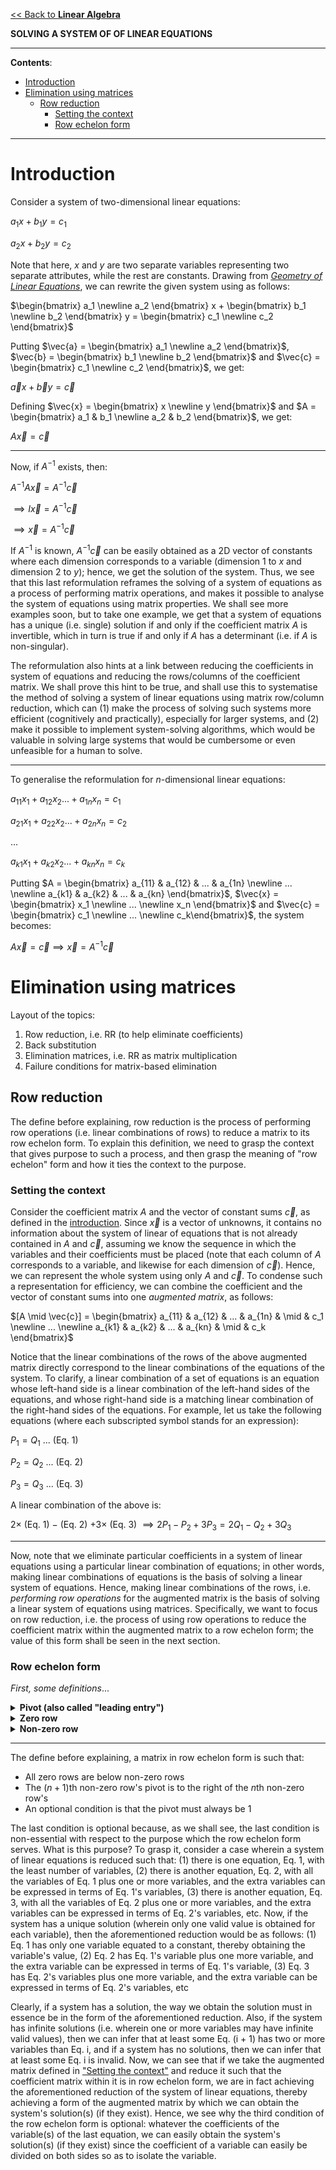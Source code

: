 <head>
  <script>
    MathJax = {tex: {inlineMath: [['$', '$']]}};
  </script>
  <script id="MathJax-script" async
    src="https://cdn.jsdelivr.net/npm/mathjax@3/es5/tex-chtml.js">
  </script>
</head>

[<< Back to **Linear Algebra**](https://pranigopu.github.io/mathematics/linear-algebra)

**SOLVING A SYSTEM OF OF LINEAR EQUATIONS**

---

**Contents**:

- [Introduction](#introduction)
- [Elimination using matrices](#elimination-using-matrices)
  - [Row reduction](#row-reduction)
    - [Setting the context](#setting-the-context)
    - [Row echelon form](#row-echelon-form)

---

# Introduction
Consider a system of two-dimensional linear equations:

$a_1x + b_1y = c_1$

$a_2x + b_2y = c_2$

Note that here, $x$ and $y$ are two separate variables representing two separate attributes, while the rest are constants. Drawing from [_Geometry of Linear Equations_](https://pranigopu.github.io/mathematics/linear-algebra/geometry-of-linear-equations), we can rewrite the given system using as follows:

$\begin{bmatrix} a_1 \newline a_2 \end{bmatrix} x + \begin{bmatrix} b_1 \newline b_2 \end{bmatrix} y = \begin{bmatrix} c_1 \newline c_2 \end{bmatrix}$

Putting $\vec{a} = \begin{bmatrix} a_1 \newline a_2 \end{bmatrix}$, $\vec{b} = \begin{bmatrix} b_1 \newline b_2 \end{bmatrix}$ and $\vec{c} = \begin{bmatrix} c_1 \newline c_2 \end{bmatrix}$, we get:

$\vec{a} x + \vec{b} y = \vec{c}$

Defining $\vec{x} = \begin{bmatrix} x \newline y \end{bmatrix}$ and $A = \begin{bmatrix} a_1 & b_1 \newline a_2 & b_2 \end{bmatrix}$, we get:

$A \vec{x} = \vec{c}$

---

Now, if $A^{-1}$ exists, then:

$A^{-1} A \vec{x} = A^{-1} \vec{c}$

$\implies I \vec{x} = A^{-1} \vec{c}$

$\implies \vec{x} = A^{-1} \vec{c}$

If $A^{-1}$ is known, $A^{-1} \vec{c}$ can be easily obtained as a 2D vector of constants where each dimension corresponds to a variable (dimension 1 to $x$ and dimension 2 to $y$); hence, we get the solution of the system. Thus, we see that this last reformulation reframes the solving of a system of equations as a process of performing matrix operations, and makes it possible to analyse the system of equations using matrix properties. We shall see more examples soon, but to take one example, we get that a system of equations has a unique (i.e. single) solution if and only if the coefficient matrix $A$ is invertible, which in turn is true if and only if $A$ has a determinant (i.e. if $A$ is non-singular).

The reformulation also hints at a link between reducing the coefficients in system of equations and reducing the rows/columns of the coefficient matrix. We shall prove this hint to be true, and shall use this to systematise the method of solving a system of linear equations using matrix row/column reduction, which can (1) make the process of solving such systems more efficient (cognitively and practically), especially for larger systems, and (2) make it possible to implement system-solving algorithms, which would be valuable in solving large systems that would be cumbersome or even unfeasible for a human to solve.

---

To generalise the reformulation for $n$-dimensional linear equations:

$a_{11}x_1 + a_{12}x_2 ... + a_{1n}x_n = c_1$

$a_{21}x_1 + a_{22}x_2 ... + a_{2n}x_n = c_2$

...

$a_{k1}x_1 + a_{k2}x_2 ... + a_{kn}x_n = c_k$

Putting $A = \begin{bmatrix} a_{11} & a_{12} & ... & a_{1n} \newline ... \newline a_{k1} & a_{k2} & ... & a_{kn} \end{bmatrix}$, $\vec{x} = \begin{bmatrix} x_1 \newline ... \newline x_n \end{bmatrix}$ and $\vec{c} = \begin{bmatrix} c_1 \newline ... \newline c_k\end{bmatrix}$, the system becomes:

$A \vec{x} = \vec{c} \implies \vec{x} = A^{-1} \vec{c}$

# Elimination using matrices
Layout of the topics:

1. Row reduction, i.e. RR (to help eliminate coefficients)
2. Back substitution
3. Elimination matrices, i.e. RR as matrix multiplication
4. Failure conditions for matrix-based elimination

## Row reduction
The define before explaining, row reduction is the process of performing row operations (i.e. linear combinations of rows) to reduce a matrix to its row echelon form. To explain this definition, we need to grasp the context that gives purpose to such a process, and then grasp the meaning of "row echelon" form and how it ties the context to the purpose.

### Setting the context
Consider the coefficient matrix $A$ and the vector of constant sums $\vec{c}$, as defined in the [introduction](#introduction). Since $\vec{x}$ is a vector of unknowns, it contains no information about the system of linear of equations that is not already contained in $A$ and $\vec{c}$, assuming we know the sequence in which the variables and their coefficients must be placed (note that each column of $A$ corresponds to a variable, and likewise for each dimension of $\vec{c}$). Hence, we can represent the whole system using only $A$ and $\vec{c}$. To condense such a representation for efficiency, we can combine the coefficient and the vector of constant sums into one _augmented matrix_, as follows:

$[A \mid \vec{c}] =  \begin{bmatrix} a_{11} & a_{12} & ... & a_{1n} & \mid & c_1 \newline ... \newline a_{k1} & a_{k2} & ... & a_{kn} & \mid & c_k \end{bmatrix}$

Notice that the linear combinations of the rows of the above augmented matrix directly correspond to the linear combinations of the equations of the system. To clarify, a linear combination of a set of equations is an equation whose left-hand side is a linear combination of the left-hand sides of the equations, and whose right-hand side is a matching linear combination of the right-hand sides of the equations. For example, let us take the following equations (where each subscripted symbol stands for an expression):

$P_1 = Q_1$ ... (Eq. 1)

$P_2 = Q_2$ ... (Eq. 2)

$P_3 = Q_3$ ... (Eq. 3)

A linear combination of the above is:

$2 \times$ (Eq. 1) $-$ (Eq. 2) $+ 3 \times$ (Eq. 3) $\implies 2P_1 - P_2 + 3P_3 = 2Q_1 - Q_2 + 3Q_3$

---

Now, note that we eliminate particular coefficients in a system of linear equations using a particular linear combination of equations; in other words, making linear combinations of equations is the basis of solving a linear system of equations. Hence, making linear combinations of the rows, i.e. _performing row operations_ for the augmented matrix is the basis of solving a linear system of equations using matrices. Specifically, we want to focus on row reduction, i.e. the process of using row operations to reduce the coefficient matrix within the augmented matrix to a row echelon form; the value of this form shall be seen in the next section.

### Row echelon form
_First, some definitions_...

<details><summary><b>Pivot (also called "leading entry")</b></summary>The leftmost non-zero entry of a row</details>

<details><summary><b>Zero row</b></summary>A row whose every entry is zero</details>

<details><summary><b>Non-zero row</b></summary>A row with at least one non-zero entry</details>

---

The define before explaining, a matrix in row echelon form is such that:

- All zero rows are below non-zero rows
- The $(n+1)$th non-zero row's pivot is to the right of the $n$th non-zero row's
- An optional condition is that the pivot must always be $1$

The last condition is optional because, as we shall see, the last condition is non-essential with respect to the purpose which the row echelon form serves. What is this purpose? To grasp it, consider a case wherein a system of linear equations is reduced such that: (1) there is one equation, Eq. 1, with the least number of variables, (2) there is another equation, Eq. 2, with all the variables of Eq. 1 plus one or more variables, and the extra variables can be expressed in terms of Eq. 1's variables, (3) there is another equation, Eq. 3, with all the variables of Eq. 2 plus one or more variables, and the extra variables can be expressed in terms of Eq. 2's variables, etc. Now, if the system has a unique solution (wherein only one valid value is obtained for each variable), then the aforementioned reduction would be as follows: (1) Eq. 1 has only one variable equated to a constant, thereby obtaining the variable's value, (2) Eq. 2 has Eq. 1's variable plus one more variable, and the extra variable can be expressed in terms of Eq. 1's variable, (3) Eq. 3 has Eq. 2's variables plus one more variable, and the extra variable can be expressed in terms of Eq. 2's variables, etc

Clearly, if a system has a solution, the way we obtain the solution must in essence be in the form of the aforementioned reduction. Also, if the system has infinite solutions (i.e. wherein one or more variables may have infinite valid values), then we can infer that at least some Eq. (i + 1) has two or more variables than Eq. i, and if a system has no solutions, then we can infer that at least some Eq. i is invalid. Now, we can see that if we take the augmented matrix defined in ["Setting the context"](#setting-the-context) and reduce it such that the coefficient matrix within it is in row echelon form, we are in fact achieving the aforementioned reduction of the system of linear equations, thereby achieving a form of the augmented matrix by which we can obtain the system's solution(s) (if they exist). Hence, we see why the third condition of the row echelon form is optional: whatever the coefficients of the variable(s) of the last equation, we can easily obtain the system's solution(s) (if they exist) since the coefficient of a variable can easily be divided on both sides so as to isolate the variable.